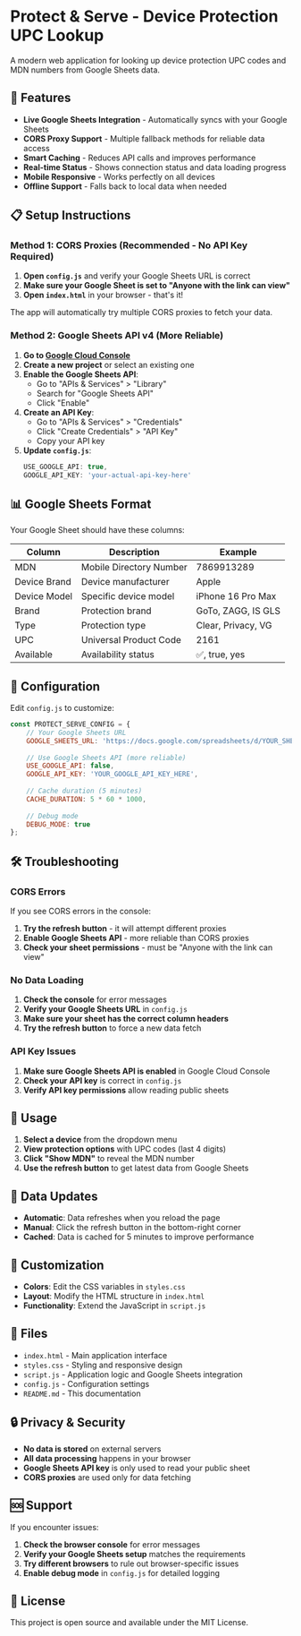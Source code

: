 # Protect & Serve - Device Protection UPC Lookup

A modern web application for looking up device protection UPC codes and MDN numbers from Google Sheets data.

## 🚀 Features

- **Live Google Sheets Integration** - Automatically syncs with your Google Sheets
- **CORS Proxy Support** - Multiple fallback methods for reliable data access
- **Smart Caching** - Reduces API calls and improves performance
- **Real-time Status** - Shows connection status and data loading progress
- **Mobile Responsive** - Works perfectly on all devices
- **Offline Support** - Falls back to local data when needed

## 📋 Setup Instructions

### Method 1: CORS Proxies (Recommended - No API Key Required)

1. **Open `config.js`** and verify your Google Sheets URL is correct
2. **Make sure your Google Sheet is set to "Anyone with the link can view"**
3. **Open `index.html`** in your browser - that's it!

The app will automatically try multiple CORS proxies to fetch your data.

### Method 2: Google Sheets API v4 (More Reliable)

1. **Go to [Google Cloud Console](https://console.cloud.google.com/)**
2. **Create a new project** or select an existing one
3. **Enable the Google Sheets API**:
   - Go to "APIs & Services" > "Library"
   - Search for "Google Sheets API"
   - Click "Enable"
4. **Create an API Key**:
   - Go to "APIs & Services" > "Credentials"
   - Click "Create Credentials" > "API Key"
   - Copy your API key
5. **Update `config.js`**:
   ```javascript
   USE_GOOGLE_API: true,
   GOOGLE_API_KEY: 'your-actual-api-key-here'
   ```

## 📊 Google Sheets Format

Your Google Sheet should have these columns:

| Column | Description | Example |
|--------|-------------|---------|
| MDN | Mobile Directory Number | 7869913289 |
| Device Brand | Device manufacturer | Apple |
| Device Model | Specific device model | iPhone 16 Pro Max |
| Brand | Protection brand | GoTo, ZAGG, IS GLS |
| Type | Protection type | Clear, Privacy, VG |
| UPC | Universal Product Code | 2161 |
| Available | Availability status | ✅, true, yes |

## 🔧 Configuration

Edit `config.js` to customize:

```javascript
const PROTECT_SERVE_CONFIG = {
    // Your Google Sheets URL
    GOOGLE_SHEETS_URL: 'https://docs.google.com/spreadsheets/d/YOUR_SHEET_ID/edit?usp=sharing',
    
    // Use Google Sheets API (more reliable)
    USE_GOOGLE_API: false,
    GOOGLE_API_KEY: 'YOUR_GOOGLE_API_KEY_HERE',
    
    // Cache duration (5 minutes)
    CACHE_DURATION: 5 * 60 * 1000,
    
    // Debug mode
    DEBUG_MODE: true
};
```

## 🛠️ Troubleshooting

### CORS Errors
If you see CORS errors in the console:
1. **Try the refresh button** - it will attempt different proxies
2. **Enable Google Sheets API** - more reliable than CORS proxies
3. **Check your sheet permissions** - must be "Anyone with the link can view"

### No Data Loading
1. **Check the console** for error messages
2. **Verify your Google Sheets URL** in `config.js`
3. **Make sure your sheet has the correct column headers**
4. **Try the refresh button** to force a new data fetch

### API Key Issues
1. **Make sure Google Sheets API is enabled** in Google Cloud Console
2. **Check your API key** is correct in `config.js`
3. **Verify API key permissions** allow reading public sheets

## 📱 Usage

1. **Select a device** from the dropdown menu
2. **View protection options** with UPC codes (last 4 digits)
3. **Click "Show MDN"** to reveal the MDN number
4. **Use the refresh button** to get latest data from Google Sheets

## 🔄 Data Updates

- **Automatic**: Data refreshes when you reload the page
- **Manual**: Click the refresh button in the bottom-right corner
- **Cached**: Data is cached for 5 minutes to improve performance

## 🎨 Customization

- **Colors**: Edit the CSS variables in `styles.css`
- **Layout**: Modify the HTML structure in `index.html`
- **Functionality**: Extend the JavaScript in `script.js`

## 📄 Files

- `index.html` - Main application interface
- `styles.css` - Styling and responsive design
- `script.js` - Application logic and Google Sheets integration
- `config.js` - Configuration settings
- `README.md` - This documentation

## 🔒 Privacy & Security

- **No data is stored** on external servers
- **All data processing** happens in your browser
- **Google Sheets API key** is only used to read your public sheet
- **CORS proxies** are used only for data fetching

## 🆘 Support

If you encounter issues:
1. **Check the browser console** for error messages
2. **Verify your Google Sheets setup** matches the requirements
3. **Try different browsers** to rule out browser-specific issues
4. **Enable debug mode** in `config.js` for detailed logging

## 📝 License

This project is open source and available under the MIT License.
